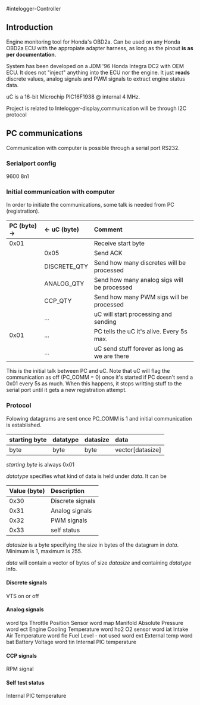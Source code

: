 #intelogger-Controller

## Introduction
Engine monitoring tool for Honda's OBD2a. Can be used on any Honda OBD2a ECU with the appropiate adapter harness, as long as the pinout <b>is as per documentation</b>.

System has been developed on a JDM '96 Honda Integra DC2 with OEM ECU.
It does not "inject" anything into the ECU nor the engine. It just **reads** discrete values, analog signals and PWM signals to extract engine status data.

uC is a 16-bit Microchip PIC16F1938 @ internal 4 MHz.

Project is related to Intelogger-display,communication will be through I2C protocol

## PC communications
Communication with computer is possible through a serial port RS232.

### Serialport config
9600 8n1

### Initial communication with computer
In order to initiate the communications, some talk is needed from PC (registration).

| PC (byte) ->  | <- uC (byte)        | Comment  
| :-------- | :--------    | :--------
| 0x01      |              | Receive start byte
|           | 0x05         | Send ACK
|           | DISCRETE_QTY | Send how many discretes will be processed
|           | ANALOG_QTY   | Send how many analog sigs will be processed
|           | CCP_QTY      | Send how many PWM sigs will be processed
|           | ...          | uC will start processing and sending
| 0x01      | ...          | PC tells the uC it's alive. Every 5s max.
|           | ...          | uC send stuff forever as long as we are there

This is the initial talk between PC and uC. Note that uC will flag the communication as off (PC_COMM = 0) once it's started if PC doesn't send a 0x01 every 5s as much. When this happens, it stops writting stuff to the serial port until it gets a new registration attempt.

### Protocol
Folowing datagrams are sent once PC_COMM is 1 and initial communication is established.

| starting byte     | datatype     | datasize | data
| :------------- | :------------- | :------------- | :-------------
| byte           | byte       | byte | vector[datasize]

*starting byte* is always 0x01

*datatype* specifies what kind of data is held under *data*. It can be

| Value (byte)     | Description     |
| :------------- | :------------- |
| 0x30       | Discrete signals
| 0x31      | Analog signals
| 0x32      | PWM signals
| 0x33      | self status

*datasize* is a byte specifying the size in bytes of the datagram in *data*. Minimum is 1, maximum is 255.

*data* will contain a vector of bytes of size *datasize* and containing *datatype* info.

#### Discrete signals
VTS on or off

#### Analog signals
word tps Throttle Position Sensor
word map Manifold Absolute Pressure
word ect Engine Cooling Temperature
word ho2 O2 sensor
word iat Intake Air Temperature
word fle Fuel Level - not used
word ext External temp
word bat Battery Voltage
word tin Internal PIC temperature

#### CCP signals
RPM signal

#### Self test status
Internal PIC temperature
